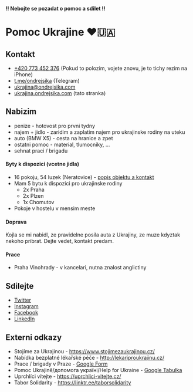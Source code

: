 **!! Nebojte se pozadat o pomoc a sdilet !!**

# Pomoc Ukrajine ❤️🇺🇦

## Kontakt

- [+420 773 452 376](tel:+420773452376) (Pokud to polozim, vojete znovu, je to tichy rezim na iPhone)
- [t.me/ondrejsika](https://t.me/ondrejsika) (Telegram)
- <ukrajina@ondrejsika.com>
- [ukrajina.ondrejsika.com](https://ukrajina.ondrejsika.com) (tato stranka)

## Nabizim

- penize - hotovost pro prvni tydny
- najem + jidlo - zaridim a zaplatim najem pro ukrajinske rodiny na uteku
- auto (BMW X5) - cesta na hranice a zpet
- ostatni pomoc - material, tlumocniky, ...
- sehnat praci / brigadu

#### Byty k dispozici (vcetne jidla)

- 16 pokoju, 54 luzek (Neratovice) - [popis objektu a kontakt](https://docs.google.com/spreadsheets/u/0/d/1QL2HTJeRw3uVwwpxyYb_TY7Dq6vJUJkwbtbengKtTHQ/htmlview)
- Mam 5 bytu k dispozici pro ukrajinske rodiny
  - 2x Praha
  - 2x Plzen
  - 1x Chomutov
- Pokoje v hostelu v mensim meste

#### Doprava

Kojla se mi nabidl, ze pravidelne posila auta z Ukrajiny, ze muze kdyztak nekoho pribrat. Dejte vedet, kontakt predam.

#### Prace

- Praha Vinohrady - v kancelari, nutna znalost anglictiny

## Sdilejte

- [Twitter](https://twitter.com/ondrejsika/status/1497899052637298689)
- [Instagram](https://www.instagram.com/p/Caevt_FM_g-/)
- [Facebook](https://www.facebook.com/ondrejsika/posts/4864123750349265)
- [LinkedIn](https://www.linkedin.com/posts/ondrejsika_ukrajinaondrejsikacom-activity-6903672155855212544-wUGH)

## Externi odkazy

- Stojíme za Ukrajinou - <https://www.stojimezaukrajinou.cz/>
- Nabídka bezplatné lékařské péče - <http://lekariproukrajinu.cz/>
- Prace / brigady v Praze - [Google Form](https://docs.google.com/forms/d/e/1FAIpQLScMb7oG3BmomnWruUGhjkeO9y6D7Of8xEI_NDOuDUEG6zuBFg/viewform)
- Pomoc Ukrajině/допомога україні/Help for Ukraine - [Google Tabulka](https://docs.google.com/spreadsheets/u/0/d/1DM88oiMTYQ7gtmzMmXz1WEdqHF76qyTkiwggLxXQL8M/htmlview?fbclid=IwAR3ycG36U6uslaZLwqqdgo6VZbmaHsnrTqrwiMWDWgr8PZyLVbKVaqDB6M8)
- Uprchlíci vítejte - <https://uprchlici-vitejte.cz/>
- Tabor Solidarity - <https://linktr.ee/taborsolidarity>
